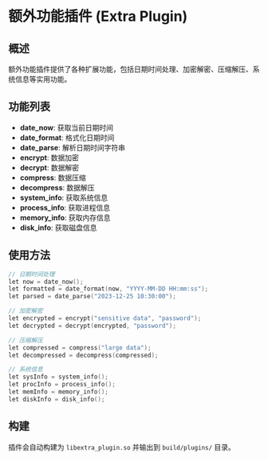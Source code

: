# 额外功能插件 (Extra Plugin)

## 概述
额外功能插件提供了各种扩展功能，包括日期时间处理、加密解密、压缩解压、系统信息等实用功能。

## 功能列表
- **date_now**: 获取当前日期时间
- **date_format**: 格式化日期时间
- **date_parse**: 解析日期时间字符串
- **encrypt**: 数据加密
- **decrypt**: 数据解密
- **compress**: 数据压缩
- **decompress**: 数据解压
- **system_info**: 获取系统信息
- **process_info**: 获取进程信息
- **memory_info**: 获取内存信息
- **disk_info**: 获取磁盘信息

## 使用方法
```cpp
// 日期时间处理
let now = date_now();
let formatted = date_format(now, "YYYY-MM-DD HH:mm:ss");
let parsed = date_parse("2023-12-25 10:30:00");

// 加密解密
let encrypted = encrypt("sensitive data", "password");
let decrypted = decrypt(encrypted, "password");

// 压缩解压
let compressed = compress("large data");
let decompressed = decompress(compressed);

// 系统信息
let sysInfo = system_info();
let procInfo = process_info();
let memInfo = memory_info();
let diskInfo = disk_info();
```

## 构建
插件会自动构建为 `libextra_plugin.so` 并输出到 `build/plugins/` 目录。
